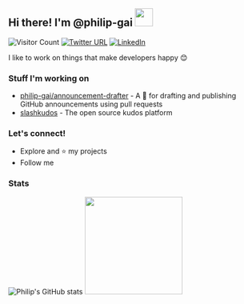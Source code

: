 ## Hi there! I'm @philip-gai <img src="https://user-images.githubusercontent.com/17363579/130145130-e5496302-0a6a-464f-ab10-cad7018b5791.gif" width="36">

![Visitor Count](https://komarev.com/ghpvc/?username=philip-gai)
[![Twitter URL](https://img.shields.io/twitter/url?label=Twitter&style=social&url=https%3A%2F%2Ftwitter.com%2Fphilipgai_dev%2Fwith_replies)](https://twitter.com/philipgai_dev/with_replies)
[![LinkedIn](https://img.shields.io/badge/LinkedIn-in-blue)](https://www.linkedin.com/in/philipgai/)

I like to work on things that make developers happy 😊

### Stuff I'm working on

- [philip-gai/announcement-drafter](https://github.com/philip-gai/announcement-drafter) - A 🤖 for drafting and publishing GitHub announcements using pull requests
- [slashkudos](https://github.com/slashkudos) - The open source kudos platform

### Let's connect!

- Explore and ⭐ my projects
- Follow me

### Stats

![Philip's GitHub stats](https://github-readme-stats.vercel.app/api?username=philip-gai&count_private=true&show_icons=true)
<img src="https://github-readme-stats.vercel.app/api/top-langs/?username=philip-gai&layout=compact" height="195">
 
